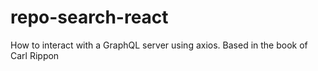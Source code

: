 # repo-search-react
How to interact with a GraphQL server using axios.  Based in the book of Carl Rippon
